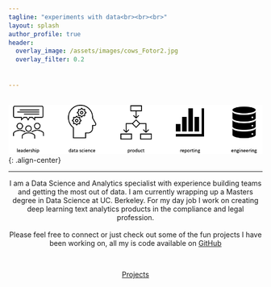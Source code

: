 ```yaml
---
tagline: "experiments with data<br><br><br>"
layout: splash
author_profile: true
header:
  overlay_image: /assets/images/cows_Fotor2.jpg
  overlay_filter: 0.2


---
```

&nbsp;
&nbsp;
&nbsp;
&nbsp;
![workproduct](/assets/images/icons2.png){: .align-center}
&nbsp;
&nbsp;
&nbsp;
&nbsp;

---

<div style="text-align: center">
  I am a Data Science and Analytics specialist with experience building teams and getting the most out of data. I am currently wrapping up a Masters degree in Data Science at UC. Berkeley. For my day job I work on creating deep learning text analytics products in the compliance and legal profession.
  <br>
  <br>
  Please feel free to connect or just check out some of the fun projects I have been working on, all my is code available on <a href="https://github.com/SextonCJ">GitHub</a>
</div>

&nbsp;
&nbsp;

<center>
  <a href="/portfolio/" class="btn btn--info btn--x-large">Projects</a>
</center>
